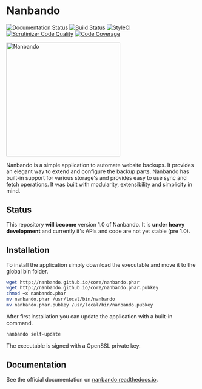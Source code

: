 # Nanbando

[![Documentation Status](https://readthedocs.org/projects/nanbando/badge/?version=latest)](http://nanbando.readthedocs.io/en/latest/?badge=latest)
[![Build Status](https://travis-ci.org/nanbando/core.svg?branch=master)](https://travis-ci.org/nanbando/core)
[![StyleCI](https://styleci.io/repos/58751512/shield)](https://styleci.io/repos/58751512)
[![Scrutinizer Code Quality](https://scrutinizer-ci.com/g/nanbando/core/badges/quality-score.png?b=master)](https://scrutinizer-ci.com/g/nanbando/core/?branch=master)
[![Code Coverage](https://scrutinizer-ci.com/g/nanbando/core/badges/coverage.png?b=master)](https://scrutinizer-ci.com/g/nanbando/core/?branch=master)

<img src="https://raw.githubusercontent.com/nanbando/core/master/docs/img/logo.png" alt="Nanbando" style="max-width:100%;" height="300px">

Nanbando is a simple application to automate website backups. It provides an elegant way to extend and configure the
backup parts. Nanbando has built-in support for various storage's and provides easy to use sync and fetch operations. It
was built with modularity, extensibility and simplicity in mind.

## Status

This repository **will become** version 1.0 of Nanbando. It is **under heavy development** and currently it's APIs and
code are not yet stable (pre 1.0).

## Installation

To install the application simply download the executable and move it to the global bin folder.

```bash
wget http://nanbando.github.io/core/nanbando.phar
wget http://nanbando.github.io/core/nanbando.phar.pubkey
chmod +x nanbando.phar
mv nanbando.phar /usr/local/bin/nanbando
mv nanbando.phar.pubkey /usr/local/bin/nanbando.pubkey
```

After first installation you can update the application with a built-in command.

```bash
nanbando self-update
```

The executable is signed with a OpenSSL private key.

## Documentation

See the official documentation on [nanbando.readthedocs.io](http://nanbando.readthedocs.io/en/latest/).
